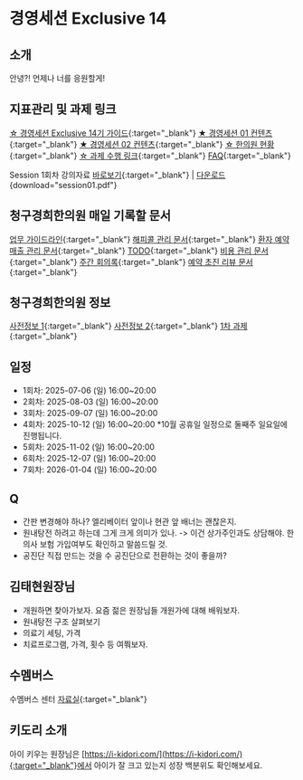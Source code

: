 # 경영세션 Exclusive 14

## 소개
안녕?! 언제나 너를 응원할게!


## 지표관리 및 과제 링크
[☆ 경영세션 Exclusive 14기 가이드](https://www.notion.so/medistreammembers/EXCLUSIVE-14-2092c3561c0d80d4b231e00cafe0eef9){:target="_blank"}
[★ 경영세션 01 컨텐츠](https://docs.google.com/spreadsheets/d/16KPYoinwcmkNUkWcjrL5ieUDynu1qSZ3-xy_U7n_0HE/edit?gid=1997057029#gid=1997057029){:target="_blank"}
[★ 경영세션 02 컨텐츠](https://www.notion.so/medistreammembers/2025-08-2-23b2c3561c0d803ca930c2124969abfa){:target="_blank"}
[☆ 한의원 현황](https://www.notion.so/medistreammembers/EX-14-2092c3561c0d818b9db9fbb20a63526b?source=copy_link#2092c3561c0d8188bcbdf79e0926001c){:target="_blank"}
[☆ 과제 수행 링크](https://www.notion.so/medistreammembers/EX-14-2092c3561c0d818b9db9fbb20a63526b?source=copy_link#2092c3561c0d811eb1cdc1c7c41a6c7e){:target="_blank"}
[FAQ](https://docs.google.com/spreadsheets/d/1cQuw6oOltyo--SePCYDw5eTWiN3BRLvsByHOd96AfEs/edit?gid=1322984105#gid=1322984105){:target="_blank"}

Session 1회차 강의자료 [바로보기](/downloads/session01.pdf){:target="_blank"} | [다운로드](/downloads/session01.pdf){download="session01.pdf"}

## 청구경희한의원 매일 기록할 문서
[업무 가이드라인](https://docs.google.com/document/d/1lrPdlwNXugYYIBYLWssK9BEqNzRPa83xxy7hy42wfLw/edit?tab=t.5lvuptq9j2ge){:target="_blank"}
[해피콜 관리 문서](https://docs.google.com/spreadsheets/d/1c6KH1VrqzR2eeoKGrUFtttiAkcJfqeLjOxz6BT4KnPM/edit?gid=1108013193#gid=1108013193){:target="_blank"}
[환자 예약 매출 관리 문서](https://docs.google.com/spreadsheets/d/1lNvAQDEeHz2M9ePCE19ckAvyfrW_evJY6TaYwxd8UIc/edit?gid=602390876#gid=602390876){:target="_blank"}
[TODO](https://docs.google.com/spreadsheets/d/1uN1LIpIczy2PBEFH__I4Jd7dCS-Tw9-HIb1k9qXj2Eg/edit?gid=0#gid=0){:target="_blank"}
[비용 관리 문서](https://docs.google.com/spreadsheets/d/1pI6AuZd24iLOoBAos9nXslvw1Q3o7dzJIho7rjrILbM/edit?gid=521998881#gid=521998881){:target="_blank"}
[주간 회의록](https://docs.google.com/spreadsheets/d/1dA4vO9z3RpUXWXtBZ6y6g0Q5LqPjOGtrYd_itNcCKhA/edit?gid=230536953#gid=230536953){:target="_blank"}
[예약 초진 리뷰 문서](https://docs.google.com/spreadsheets/d/1aeZk1mdGeqDkHmGAq8qVhVRRUPIExTgdnqVsqU92r4I/edit?gid=6752696#gid=6752696){:target="_blank"}

## 청구경희한의원 정보
[사전정보 1](https://docs.google.com/spreadsheets/d/1tC5FmB8uXAlT0zVe_ktibzcJASROC2bk9-Kagq0A45I/edit?gid=2110278090#gid=2110278090){:target="_blank"}
[사전정보 2](https://docs.google.com/spreadsheets/d/1cG9ZNFhjjg2Q1UuJ3xgvI4SXddhHa-0mofsDinZasdQ/edit?gid=1888151426#gid=1888151426){:target="_blank"}
[1차 과제](https://docs.google.com/spreadsheets/d/1cG9ZNFhjjg2Q1UuJ3xgvI4SXddhHa-0mofsDinZasdQ/edit?gid=705378595#gid=705378595){:target="_blank"}

## 일정
- 1회차: 2025-07-06 (일) 16:00~20:00
- 2회차: 2025-08-03 (일) 16:00~20:00
- 3회차: 2025-09-07 (일) 16:00~20:00
- 4회차: 2025-10-12 (일) 16:00~20:00 
  *10월 공휴일 일정으로 둘째주 일요일에 진행됩니다.
- 5회차: 2025-11-02 (일) 16:00~20:00
- 6회차: 2025-12-07 (일) 16:00~20:00
- 7회차: 2026-01-04 (일) 16:00~20:00

## Q
- 간판 변경해야 하나? 엘리베이터 앞이나 현관 앞 배너는 괜찮은지.
- 원내탕전 하려고 하는데 그게 크게 의미가 있나. -> 이건 상가주인과도 상담해야. 한의사 보험 가입여부도 확인하고 말씀드릴 것.
- 공진단 직접 만드는 것을 수 공진단으로 전환하는 것이 좋을까?

## 김태현원장님
- 개원하면 찾아가보자. 요즘 젊은 원장님들 개원가에 대해 배워보자.
- 원내탕전 구조 살펴보기
- 의료기 세팅, 가격
- 치료프로그램, 가격, 횟수 등 여쭤보자.

## 수멤버스
수멤버스 센터 [자료실](https://center.thesoo.co/docs/page/2246a3d8a3be808d8c97dd8d5f7ef451){:target="_blank"}

## 키도리 소개
아이 키우는 원장님은 [https://i-kidori.com/](https://i-kidori.com/){:target="_blank"}에서 아이가 잘 크고 있는지 성장 백분위도 확인해보세요.
